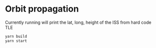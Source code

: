 # Orbit propagation

Currently running will print the lat, long, height of the ISS from hard code TLE

```sh
yarn build 
yarn start  
```
